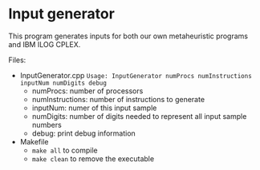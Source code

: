 Input generator
===============

This program generates inputs for both our own metaheuristic programs and IBM ILOG CPLEX.

Files:
* InputGenerator.cpp
	`Usage: InputGenerator numProcs numInstructions inputNum numDigits debug`
	* numProcs: number of processors
	* numInstructions: number of instructions to generate
	* inputNum: numer of this input sample
	* numDigits: number of digits needed to represent all input sample numbers
	* debug: print debug information
* Makefile
	* `make all` to compile
	* `make clean` to remove the executable
